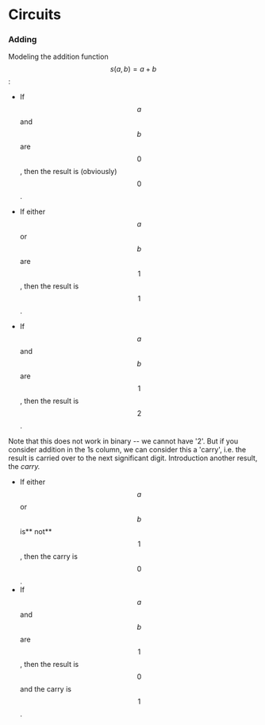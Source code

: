 # Circuits

### Adding

Modeling the addition function $$s(a,b)=a+b$$:

* If $$a$$ and $$b$$ are $$0$$, then the result is \(obviously\) $$0$$.

* If either $$a$$ or $$b$$ are $$1$$, then the result is $$1$$.

* If $$a$$ and $$b$$ are $$1$$, then the result is $$2$$.

Note that this does not work in binary -- we cannot have '2'. But if you consider addition in the 1s column, we can consider this a 'carry', i.e. the result is carried over to the next significant digit. Introduction another result, the _carry._

* If either $$a$$ or $$b$$ is** not** $$1$$, then the carry is $$0$$.
* If $$a$$ and $$b$$ are $$1$$, then the result is $$0$$ and the carry is $$1$$.





